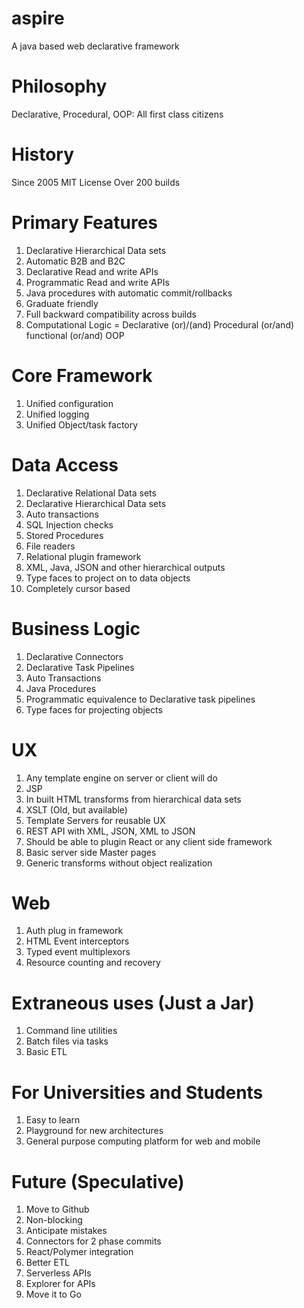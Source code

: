 # aspire
A java based web declarative framework

# Philosophy
Declarative, Procedural, OOP: All first class citizens

# History
Since 2005
MIT License
Over 200 builds

# Primary Features
1. Declarative Hierarchical Data sets
2. Automatic B2B and B2C
3. Declarative Read and write APIs
4. Programmatic Read and write APIs
5. Java procedures with automatic commit/rollbacks
6. Graduate friendly
7. Full backward compatibility across builds
8. Computational Logic = Declarative (or)/(and) Procedural (or/and) functional (or/and) OOP

# Core Framework
1. Unified configuration
2. Unified logging
3. Unified Object/task factory

# Data Access
1. Declarative Relational Data sets
2. Declarative Hierarchical Data sets
3. Auto transactions
4. SQL Injection checks
5. Stored Procedures
6. File readers
7. Relational plugin framework
8. XML, Java, JSON and other hierarchical outputs
9. Type faces to project on to data objects
10. Completely cursor based

# Business Logic
1. Declarative Connectors
2. Declarative Task Pipelines
3. Auto Transactions
4. Java Procedures
5. Programmatic equivalence to Declarative task pipelines
6. Type faces for projecting objects

# UX
1. Any template engine on server or client will do
2. JSP
3. In built HTML transforms from hierarchical data sets
4. XSLT (Old, but available)
5. Template Servers for reusable UX
6. REST API with XML, JSON, XML to JSON
7. Should be able to plugin React or any client side framework  
8. Basic server side Master pages
9. Generic transforms without object realization

# Web
1. Auth plug in framework
2. HTML Event interceptors
3. Typed event multiplexors
4. Resource counting and recovery

# Extraneous uses (Just a Jar)
1. Command line utilities
2. Batch files via tasks
3. Basic ETL

# For Universities and Students
1. Easy to learn
2. Playground for new architectures
3. General purpose computing platform for web and mobile
  
# Future (Speculative)
1. Move to Github
2. Non-blocking
3. Anticipate mistakes
4. Connectors for 2 phase commits
6. React/Polymer integration
7. Better ETL    
8. Serverless APIs
9. Explorer for APIs
10. Move it to Go